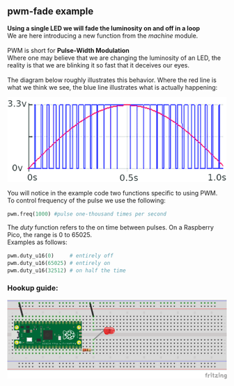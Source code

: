 ## pwm-fade example
**Using a single LED we will fade the luminosity on and off in a loop** <br />
We are here introducing a new function from the _machine_ module.<br />
<br />
PWM is short for __Pulse-Width Modulation__ <br />
Where one may believe that we are changing the luminosity of an LED, the reality is that we are blinking it so fast that it deceives our eyes. <br />
<br />
The diagram below roughly illustrates this behavior. Where the red line is what we think we see, the blue line illustrates what is actually happening:

![pwm-diagram](pwm-diagram.png)

You will notice in the example code two functions specific to using PWM. <br />
To control frequency of the pulse we use the following:

```python
pwm.freq(1000) #pulse one-thousand times per second
```

The _duty_ function refers to the on time between pulses. On a Raspberry Pico, the range is 0 to 65025.<br />
Examples as follows:

```python
pwm.duty_u16(0)     # entirely off
pwm.duty_u16(65025) # entirely on
pwm.duty_u16(32512) # on half the time
```

### Hookup guide:

![schematic](pwm-hookup.png)

